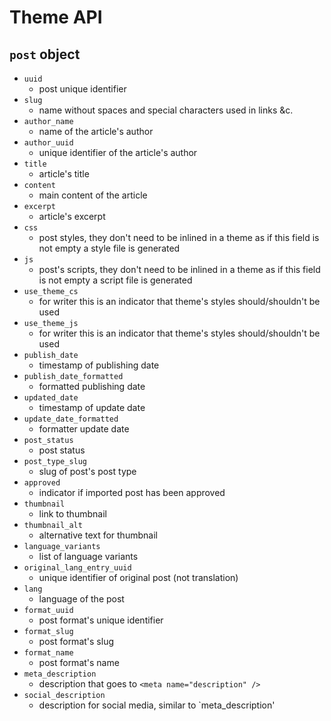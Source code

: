 # Theme API

## `post` object

* `uuid`
    * post unique identifier
* `slug`
    * name without spaces and special characters used in links &c.
* `author_name`
    * name of the article's author
* `author_uuid`
    * unique identifier of the article's author
* `title`
    * article's title
* `content`
    * main content of the article
* `excerpt`
    * article's excerpt
* `css`
    * post styles, they don't need to be inlined in a theme as if this field is not empty a style file is generated
* `js`
    * post's scripts, they don't need to be inlined in a theme as if this field is not empty a script file is generated
* `use_theme_cs`
    * for writer this is an indicator that theme's styles should/shouldn't be used
* `use_theme_js`
    * for writer this is an indicator that theme's styles should/shouldn't be used
* `publish_date`
    * timestamp of publishing date
* `publish_date_formatted`
    * formatted publishing date
* `updated_date`
    * timestamp of update date
* `update_date_formatted`
    * formatter update date
* `post_status`
    * post status
* `post_type_slug`
    * slug of post's post type
* `approved`
    * indicator if imported post has been approved
* `thumbnail`
    * link to thumbnail
* `thumbnail_alt`
    * alternative text for thumbnail
* `language_variants`
    * list of language variants
* `original_lang_entry_uuid`
    * unique identifier of original post (not translation)
* `lang`
    * language of the post
* `format_uuid`
    * post format's unique identifier
* `format_slug`
    * post format's slug
* `format_name`
    * post format's name
* `meta_description`
    * description that goes to `<meta name="description" />`
* `social_description`
    * description for social media, similar to `meta_description'